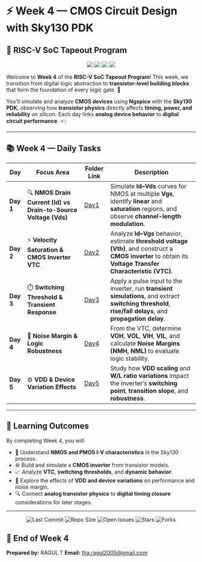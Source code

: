# ⚡ Week 4 — CMOS Circuit Design with Sky130 PDK

## 🧩 RISC-V SoC Tapeout Program

<div align="center">
  <img src="https://img.shields.io/badge/Week4-CMOS%20Circuit%20Design-blue?style=for-the-badge" />
  <img src="https://img.shields.io/badge/Tools-Ngspice-orange?style=for-the-badge" />
  <img src="https://img.shields.io/badge/Language-SPICE-red?style=for-the-badge" />
  <img src="https://img.shields.io/badge/Simulation-Transient%20Analysis-green?style=for-the-badge" />
</div>


Welcome to **Week 4** of the **RISC-V SoC Tapeout Program**! This week, we transition from digital logic abstraction to **transistor-level building blocks** that form the foundation of every logic gate. 🌱

You'll simulate and analyze **CMOS devices** using **Ngspice** with the **Sky130 PDK**, observing how **transistor physics** directly affects **timing, power, and reliability** on silicon. Each day links **analog device behavior** to **digital circuit performance**. ⚡💡

---

## 📚 Week 4 — Daily Tasks

| Day       | Focus Area                                                      | Folder Link                            | Description                                                                                                                                                       |
| --------- | --------------------------------------------------------------- | -------------------------------------- | ----------------------------------------------------------------------------------------------------------------------------------------------------------------- |
| **Day 1** | 🔍 **NMOS Drain Current (Id) vs Drain-to-Source Voltage (Vds)** | [Day1](https://github.com/Ragul-2005/RAGUL_T_RISCV_SOC_TAPEOUT_VSD_Week_4/tree/bc3954986d678cce57a9bcf270ed0b5ffc434d1b/Day1)          | Simulate **Id–Vds** curves for NMOS at multiple **Vgs**, identify **linear** and **saturation** regions, and observe **channel-length modulation**.              |
| **Day 2** | ⚡ **Velocity Saturation & CMOS Inverter VTC**                   | [Day2](https://github.com/Ragul-2005/RAGUL_T_RISCV_SOC_TAPEOUT_VSD_Week_4/tree/bc3954986d678cce57a9bcf270ed0b5ffc434d1b/Day2)                | Analyze **Id–Vgs** behavior, estimate **threshold voltage (Vth)**, and construct a **CMOS inverter** to obtain its **Voltage Transfer Characteristic (VTC)**.    |
| **Day 3** | ⏱️ **Switching Threshold & Transient Response**                 | [Day3](https://github.com/Ragul-2005/RAGUL_T_RISCV_SOC_TAPEOUT_VSD_Week_4/tree/bc3954986d678cce57a9bcf270ed0b5ffc434d1b/Day3) | Apply a pulse input to the inverter, run **transient simulations**, and extract **switching threshold**, **rise/fall delays**, and **propagation delay**.       |
| **Day 4** | 🧮 **Noise Margin & Logic Robustness**                           | [Day4](https://github.com/Ragul-2005/RAGUL_T_RISCV_SOC_TAPEOUT_VSD_Week_4/tree/bc3954986d678cce57a9bcf270ed0b5ffc434d1b/Day4) | From the VTC, determine **VOH**, **VOL**, **VIH**, **VIL**, and calculate **Noise Margins (NMH, NML)** to evaluate logic stability.                               |
| **Day 5** | ⚙️ **VDD & Device Variation Effects**                             | [Day5](https://github.com/Ragul-2005/RAGUL_T_RISCV_SOC_TAPEOUT_VSD_Week_4/tree/bc3954986d678cce57a9bcf270ed0b5ffc434d1b/Day5)  | Study how **VDD scaling** and **W/L ratio variations** impact the inverter’s **switching point**, **transition slope**, and **robustness**.                       |

---

## 🌟 Learning Outcomes

By completing Week 4, you will:

* 🧠 Understand **NMOS and PMOS I-V characteristics** in the Sky130 process.
* ⚙️ Build and simulate a **CMOS inverter** from transistor models.
* 📈 Analyze **VTC**, **switching thresholds**, and **dynamic behavior**.
* 🔋 Explore the effects of **VDD and device variations** on performance and noise margin.
* 🔍 Connect **analog transistor physics** to **digital timing closure** considerations for later stages.

---

<p align="center">
  <img src="https://img.shields.io/github/last-commit/Ragul-2005/RAGUL_T_RISCV_SOC_TAPEOUT_VSD_Week_4" alt="Last Commit">
  <img src="https://img.shields.io/github/repo-size/Ragul-2005/RAGUL_T_RISCV_SOC_TAPEOUT_VSD_Week_4" alt="Repo Size">
  <img src="https://img.shields.io/github/issues/Ragul-2005/RAGUL_T_RISCV_SOC_TAPEOUT_VSD_Week_4" alt="Open Issues">
  <img src="https://img.shields.io/github/stars/Ragul-2005/RAGUL_T_RISCV_SOC_TAPEOUT_VSD_Week_4?style=social" alt="Stars">
  <img src="https://img.shields.io/github/forks/Ragul-2005/RAGUL_T_RISCV_SOC_TAPEOUT_VSD_Week_4?style=social" alt="Forks">
</p>

## 🏁 End of Week 4

**Prepared by:** RAGUL T
**Email:** tha.ragul2005@gmail.com
